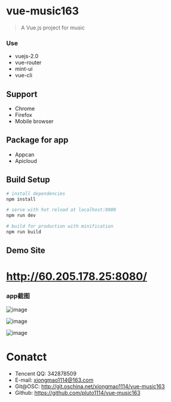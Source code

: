 # vue-music163

> A Vue.js project for music
### Use
* vuejs-2.0
* vue-router
* mint-ui
* vue-cli

## Support
* Chrome
* Firefox
* Mobile browser

## Package for app
* Appcan
* Apicloud


## Build Setup

``` bash
# install dependencies
npm install

# serve with hot reload at localhost:8080
npm run dev

# build for production with minification
npm run build
```
## Demo Site

# http://60.205.178.25:8080/



### app截图
![image](http://7xiakq.com1.z0.glb.clouddn.com/vue-music163/images/show01.png)

![image](http://7xiakq.com1.z0.glb.clouddn.com/vue-music163/images/show02.png)

![image](http://7xiakq.com1.z0.glb.clouddn.com/vue-music163/images/show03.png)

# Conatct

- Tencent QQ: 342878509
- E-mail: xiongmao1114@163.com
- Git@OSC: http://git.oschina.net/xiongmao1114/vue-music163
- Github: https://github.com/pluto1114/vue-music163


